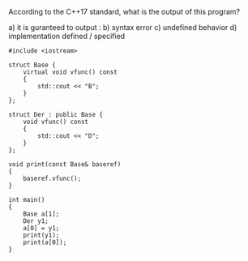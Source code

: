 According to the C++17 standard, what is the output of this program?

a) it is guranteed to output : 
b) syntax error
c) undefined behavior
d) implementation defined / specified

```
#include <iostream>

struct Base {
	virtual void vfunc() const
	{
		std::cout << "B"; 
	}
};

struct Der : public Base {
	void vfunc() const 
	{
		std::cout << "D";
	}
};

void print(const Base& baseref) 
{
	baseref.vfunc();
}

int main() 
{
	Base a[1];
	Der y1;
	a[0] = y1;
	print(y1);
	print(a[0]);
}

```
